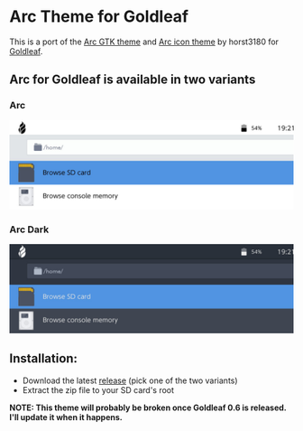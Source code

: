 # Arc Theme for Goldleaf

This is a port of the [Arc GTK theme](https://github.com/horst3180/arc-theme) and [Arc icon theme](https://github.com/horst3180/arc-icon-theme) by horst3180 for [Goldleaf](https://github.com/XorTroll/Goldleaf).

## Arc for Goldleaf is available in two variants

### Arc

![Arc](https://raw.githubusercontent.com/bandithedoge/goldleaf-theme-arc/master/screenshots/arc.png)

### Arc Dark

![Arc Dark](https://raw.githubusercontent.com/bandithedoge/goldleaf-theme-arc/master/screenshots/arc-dark.png)

## Installation:
* Download the latest [release](https://github.com/bandithedoge/goldleaf-theme-arc/releases) (pick one of the two variants)
* Extract the zip file to your SD card's root

**NOTE: This theme will probably be broken once Goldleaf 0.6 is released. I'll update it when it happens.**
